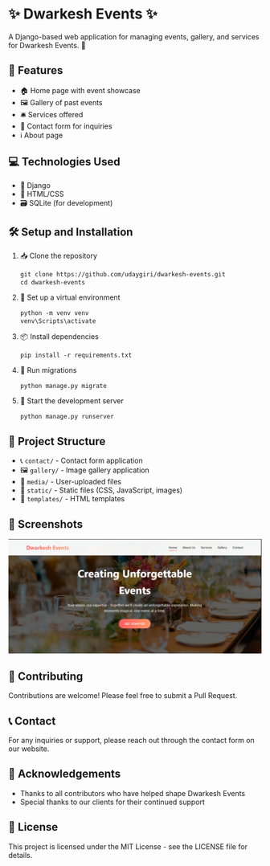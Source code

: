 # ✨ Dwarkesh Events ✨

A Django-based web application for managing events, gallery, and services for Dwarkesh Events. 🎉

## 🚀 Features

- 🏠 Home page with event showcase
- 🖼️ Gallery of past events
- 🛎️ Services offered
- 📝 Contact form for inquiries
- ℹ️ About page

## 💻 Technologies Used

- 🐍 Django
- 🎨 HTML/CSS
- 🗃️ SQLite (for development)

## 🛠️ Setup and Installation

1. 📥 Clone the repository

   ```
   git clone https://github.com/udaygiri/dwarkesh-events.git
   cd dwarkesh-events
   ```

2. 🔧 Set up a virtual environment

   ```
   python -m venv venv
   venv\Scripts\activate
   ```

3. 📦 Install dependencies

   ```
   pip install -r requirements.txt
   ```

4. 🔄 Run migrations

   ```
   python manage.py migrate
   ```

5. 🚀 Start the development server
   ```
   python manage.py runserver
   ```

## 📂 Project Structure

- 📞 `contact/` - Contact form application
- 🖼️ `gallery/` - Image gallery application
- 📁 `media/` - User-uploaded files
- 🎨 `static/` - Static files (CSS, JavaScript, images)
- 📄 `templates/` - HTML templates

## 📱 Screenshots

![Dearkesh Events Website Screenshot](image.png)

## 👥 Contributing

Contributions are welcome! Please feel free to submit a Pull Request.

## 📞 Contact

For any inquiries or support, please reach out through the contact form on our website.

## 🙏 Acknowledgements

- Thanks to all contributors who have helped shape Dwarkesh Events
- Special thanks to our clients for their continued support

## 📜 License

This project is licensed under the MIT License - see the LICENSE file for details.
